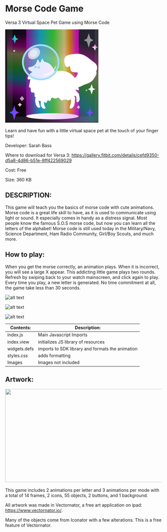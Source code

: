 # Morse Code Game
Versa 3 Virtual Space Pet Game using Morse Code

![alt text](https://github.com/SarahBass/ClockfacePomeranianFitBit/blob/main/animatedpngfitbitdog.png)

Learn and have fun with a little virtual space pet at the touch of your finger tips!

Developer: Sarah Bass

Where to download for Versa 3: https://gallery.fitbit.com/details/cefd9350-d5a8-4d86-b51e-8ff422569029

Cost: Free

Size: 360 KB 

## DESCRIPTION: 

This game will teach you the basics of morse code with cute animations. Morse code is a great life skill to have, as it is used to communicate using light or sound. It especially comes in handy as a distress signal. Most people know the famous S.O.S morse code, but now you can learn all the letters of the alphabet! Morse code is still used today in the Military/Navy, Science Department, Ham Radio Community, Girl/Boy Scouts, and much more.  

## How to play: 
When you get the morse correctly, an animation plays. When it is incorrect, you will see a large X appear. This addicting little game plays
two rounds. Refresh by swiping back to your watch mainscreen, and click again to play. Every time you play, a new letter is generated.
 No time commitment at all, the game take less than 30 seconds. 

![alt text](https://github.com/SarahBass/MorseCodeGame/blob/main/_Icon_design_9.png)

![alt text](https://github.com/SarahBass/MorseCodeGame/blob/main/_Icon_design_9%202.png)

![alt text](https://github.com/SarahBass/MorseCodeGame/blob/main/_Icon_design_9%203.png)

Contents: | Description:
--------- | ------------
index.js  | Main Javascript Imports
index.view | initializes JS library of resources
widgets.defs | imports to SDK library and formats the animation
styles.css | adds formatting
Images    | Images not included 

## Artwork: 
<p align="center">
<img src="https://github.com/SarahBass/MorseCodeGame/blob/main/GitHub.png" width="600" height="300">
</p>

This game includes 2 animations per letter and 3 animations per mode with a total of 14 frames, 2 icons, 55 objects, 2 buttons, and 1 background. 

All artwork was made in Vectornator, a free art application on ipad: https://www.vectornator.io/. 

Many of the objects come from Iconator with a few alterations. This is a free feature of Vectornator. 


